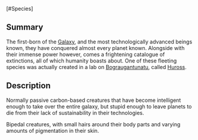 [#Species]

## Summary

The first-born of the [Galaxy](../Galaxy/Galaxy.md), and the most technologically advanced beings known, they have conquered almost every planet known. Alongside with their immense power however, comes a frightening catalogue of extinctions, all of which humanity boasts about. One of these fleeting species was actually created in a lab on [Bograugantunatu](../Planets/Bograugantunatu.md), called [Huross](Huross.md).

## Description

Normally passive carbon-based creatures that have become intelligent enough to take over the entire galaxy, but stupid enough to leave planets to die from their lack of sustainability in their technologies.

Bipedal creatures, with small hairs around their body parts and varying amounts of pigmentation in their skin.